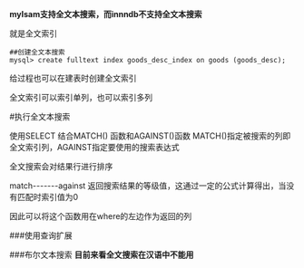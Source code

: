 **myIsam支持全文本搜索，而innndb不支持全文本搜索**

就是全文索引

    ##创建全文本搜索
    mysql> create fulltext index goods_desc_index on goods (goods_desc);

给过程也可以在建表时创建全文索引

全文索引可以索引单列，也可以索引多列

#执行全文本搜索

使用SELECT 结合MATCH() 函数和AGAINST()函数
MATCH()指定被搜索的列即全文索引列，AGAINST指定要使用的搜索表达式

全文搜索会对结果行进行排序

match-------against 返回搜索结果的等级值，这通过一定的公式计算得出，当没有匹配时索引值为0

因此可以将这个函数用在where的左边作为返回的列


###使用查询扩展

###布尔文本搜索
**目前来看全文搜索在汉语中不能用**